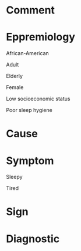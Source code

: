 # Comment

# Eppremiology

African-American

Adult

Elderly

Female

Low socioeconomic status

Poor sleep hygiene

# Cause

# Symptom

Sleepy

Tired

# Sign

# Diagnostic
